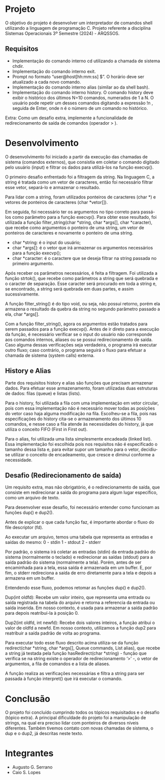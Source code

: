 # Projeto

O objetivo do projeto é desenvolver um interpretador de comandos shell utilizando a linguagem de programação C.
Projeto referente a disciplina Sistemas Operacionais 3º Semestre (2024) - ARQSSOS.

## Requisitos

- Implementação do comando interno cd utilizando a chamada de sistema chdir.
- Implementação do comando interno exit.
- Prompt no formato “user@host[hh:mm:ss] $”. O horário deve ser atualizado a cada novo comando.
- Implementação do comando interno alias (similar ao da shell bash).
- Implementação do comando interno history.
O comando history deve exibir o histórico dos últimos N=10 comandos, numerados de 1 a N. O usuário pode repetir um desses comandos digitando a expressão !n , seguida de Enter, onde n é o número de um comando no histórico.

Extra:
Como um desafio extra, implemente a funcionalidade de redirecionamento de saída de comandos (operador > ).

# Desenvolvimento

O desenvolvimento foi iniciado a partir da execução das chamadas de sistema (comandos externos), que consistia em coletar o comando digitado pelo usuário (input) e filtrar os dados para utilizá-los na função execvp().

O primeiro desafio enfrentado foi a filtragem da string. Na linguagem C, a string é tratada como um vetor de caracteres, então foi necessário filtrar esse vetor, separá-lo e armazenar o resultado.

Para lidar com a string, foram utilizados ponteiros de caracteres (char *) e vetores de ponteiros de caracteres (char *vetor[]).

Em seguida, foi necessário ter os argumentos no tipo correto para passá-los como parâmetro para a função execvp(). Para obter esse resultado, foi utilizada a função filter_string(char *string, char *args[], char *caracter), que recebe como argumentos o ponteiro de uma string, um vetor de ponteiros de caracteres e novamente o ponteiro de uma string.
- char *string: é o input do usuário;
- char *args[]: é o vetor que irá armazenar os argumentos necessários para a função execvp();
- char *caracter: é o caractere que se deseja filtrar na string passada no primeiro argumento.

Após receber os parâmetros necessários, é feita a filtragem. Foi utilizada a função strtok(), que recebe como parâmetros a string que será quebrada e o caracter de separação. Esse caracter será procurado em toda a string e, se encontrado, a string será quebrada em duas partes, e assim sucessivamente.

A função filter_string() é do tipo void, ou seja, não possui retorno, porém ela armazena o resultado da quebra da string no segundo parâmetro passado a ela, char *args[].

Com a função filter_string(), agora os argumentos estão tratados para serem passados para a função execvp(). Antes de ir direto para a execução da função, é necessário verificar se o input do usuário não corresponde aos comandos internos, aliases ou se possui redirecionamento de saída. Caso alguma dessas verificações seja verdadeira, o programa irá executar outro fluxo; caso contrário, o programa seguirá o fluxo para efetuar a chamada de sistema (system calls) externa.

## History e Alias

Parte dos requisitos history e alias são funções que precisam armazenar dados. Para efetuar esse armazenamento, foram utilizadas duas estruturas de dados: filas (queue) e listas (lists).

Para o history, foi utilizada a fila com uma implementação em vetor circular, pois com essa implementação não é necessário mover todas as posições do vetor caso haja alguma modificação na fila. Escolheu-se a fila, pois nas especificações do history cita-se o armazenamento dos últimos 10 comandos, e nesse caso a fila atende às necessidades do history, já que utiliza o conceito FIFO (First in First out).

Para o alias, foi utilizada uma lista simplesmente encadeada (linked list). Essa implementação foi escolhida pois nos requisitos não é especificado o tamanho dessa lista e, para evitar supor um tamanho para o vetor, decidiu-se utilizar o conceito de encadeamento, que cresce e diminui conforme a necessidade.

## Desafio (Redirecionamento de saída)

Um requisito extra, mas não obrigatório, é o redirecionamento de saída, que consiste em redirecionar a saída do programa para algum lugar específico, como um arquivo de texto.

Para desenvolver esse desafio, foi necessário entender como funcionam as funções dup() e dup2().

Antes de explicar o que cada função faz, é importante abordar o fluxo do file descriptor (fd).

Ao executar um arquivo, temos uma tabela que representa as entradas e saídas do mesmo:
0 - stdin
1 - stdout
2 - stderr

Por padrão, o sistema irá coletar as entradas (stdin) da entrada padrão do sistema (normalmente o teclado) e redirecionar as saídas (stdout) para a saída padrão do sistema (normalmente a tela). Porém, antes de ser encaminhada para a tela, essa saída é armazenada em um buffer. E, por fim, o stderr redireciona a saída de erro diretamente para a tela e depois a armazena em um buffer.

Entendendo esse fluxo, podemos retomar as funções dup() e dup2().

Dup(int oldfd): Recebe um valor inteiro, que representa uma entrada ou saída registrada na tabela do arquivo e retorna a referencia da entrada ou saída inserida. Em nosso contexto, é usada para armazenar a saída padrão para depois reatribuí-la à posição 0.

Dup2(int oldfd, int newfd): Recebe dois valores inteiros, a função atribui o valor de oldfd a newfd.
Em nosso contexto, utilizamos a função dup2 para reatribuir a saída padrão de volta ao programa.

Para executar todo esse fluxo descrito acima utiliza-se da função redirect(char *string, char *args[], Queue commands, List alias), que recebe a string já testada pela função hasRedirect(char *string) - função que verifica se na string existe o operador de redirecionamento ‘>’ -, o vetor de argumentos, a fila de comandos e a lista de aliases.

A função realiza as verificações necessárias e filtra a string para ser passada à função interpret() que irá executar o comando.

# Conclusão

O projeto foi concluído cumprindo todos os tópicos requisitados e o desafio (tópico extra). A principal dificuldade do projeto foi a manipulação de strings, na qual era preciso lidar com ponteiros de diversos níveis diferentes. Também tivemos contato com novas chamadas de sistema, o dup e o dup2, já descritas neste texto.

# Integrantes

- Augusto G. Serrano
- Caio S. Lopes
